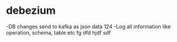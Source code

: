 # debezium
-DB changes send to kafka as json data 124
-Log all information like operation, schema, table etc fg dfd
hjdf
sdf
